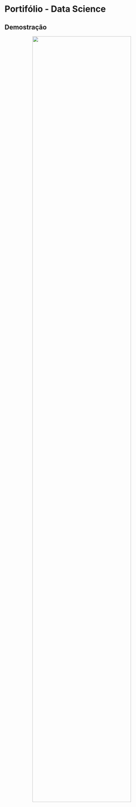 # Portifólio - Data Science

## Demostração

<p align="center">
  <img width="80%"  src="./assets/images/gif_ptf.gif">
</p>